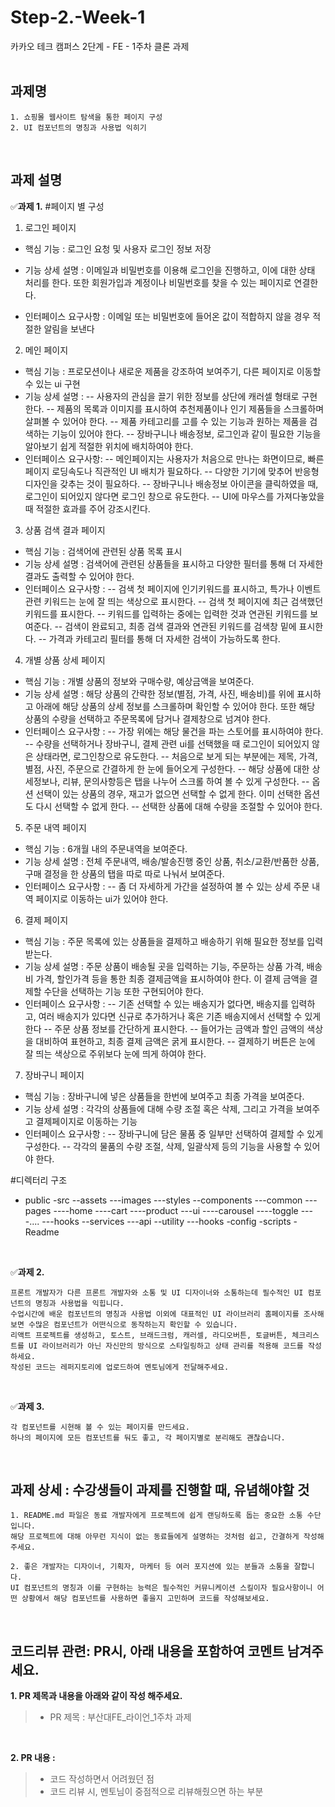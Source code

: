 # Step-2.-Week-1

카카오 테크 캠퍼스 2단계 - FE - 1주차 클론 과제
</br>
</br>

## **과제명**

```
1. 쇼핑몰 웹사이트 탐색을 통한 페이지 구성
2. UI 컴포넌트의 명칭과 사용법 익히기
```

</br>

## **과제 설명**

✅**과제 1.** #페이지 별 구성

1. 로그인 페이지

- 핵심 기능 : 로그인 요청 및 사용자 로그인 정보 저장
- 기능 상세 설명 : 이메일과 비밀번호를 이용해 로그인을 진행하고, 이에 대한 상태 처리를 한다. 또한 회원가입과 계정이나 비밀번호를 찾을 수 있는 페이지로 연결한다.

- 인터페이스 요구사항 : 이메일 또는 비밀번호에 들어온 값이 적합하지 않을 경우 적절한 알림을 보낸다

2. 메인 페이지

- 핵심 기능 : 프로모션이나 새로운 제품을 강조하여 보여주기, 다른 페이지로 이동할 수 있는 ui 구현
- 기능 상세 설명 :
  -- 사용자의 관심을 끌기 위한 정보를 상단에 캐러셀 형태로 구현한다.
  -- 제품의 목록과 이미지를 표시하여 추천제품이나 인기 제품들을 스크롤하며 살펴볼 수 있어야 한다.
  -- 제품 카테고리를 고를 수 있는 기능과 원하는 제품을 검색하는 기능이 있어야 한다.
  -- 장바구니나 배송정보, 로그인과 같이 필요한 기능을 알아보기 쉽게 적절한 위치에 배치하여야 한다.
- 인터페이스 요구사항:
  -- 메인페이지는 사용자가 처음으로 만나는 화면이므로, 빠른 페이지 로딩속도나 직관적인 UI 배치가 필요하다.
  -- 다양한 기기에 맞추어 반응형 디자인을 갖추는 것이 필요하다.
  -- 장바구니나 배송정보 아이콘을 클릭하였을 때, 로그인이 되어있지 않다면 로그인 창으로 유도한다.
  -- UI에 마우스를 가져다놓았을 때 적절한 효과를 주어 강조시킨다.

3. 상품 검색 결과 페이지

- 핵심 기능 : 검색어에 관련된 상품 목록 표시
- 기능 상세 설명 : 검색어에 관련된 상품들을 표시하고 다양한 필터를 통해 더 자세한 결과도 출력할 수 있어야 한다.
- 인터페이스 요구사항 :
  -- 검색 첫 페이지에 인기키워드를 표시하고, 특가나 이벤트 관련 키워드는 눈에 잘 띄는 색상으로 표시한다.
  -- 검색 첫 페이지에 최근 검색했던 키워드를 표시한다.
  -- 키워드를 입력하는 중에는 입력한 것과 연관된 키워드를 보여준다.
  -- 검색이 완료되고, 최종 검색 결과와 연관된 키워드를 검색창 밑에 표시한다.
  -- 가격과 카테고리 필터를 통해 더 자세한 검색이 가능하도록 한다.

4. 개별 상품 상세 페이지

- 핵심 기능 : 개별 상품의 정보와 구매수량, 예상금액을 보여준다.
- 기능 상세 설명 : 해당 상품의 간략한 정보(별점, 가격, 사진, 배송비)를 위에 표시하고 아래에 해당 상품의 상세 정보를 스크롤하며 확인할 수 있어야 한다. 또한 해당 상품의 수량을 선택하고 주문목록에 담거나 결제창으로 넘겨야 한다.
- 인터페이스 요구사항 :
  -- 가장 위에는 해당 물건을 파는 스토어를 표시하여야 한다.
  -- 수량을 선택하거나 장바구니, 결제 관련 ui를 선택했을 때 로그인이 되어있지 않은 상태라면, 로그인창으로 유도한다.
  -- 처음으로 보게 되는 부분에는 제목, 가격, 별점, 사진, 주문으로 간결하게 한 눈에 들어오게 구성한다.
  -- 해당 상품에 대한 상세정보나, 리뷰, 문의사항등은 탭을 나누어 스크롤 하여 볼 수 있게 구성한다.
  -- 옵션 선택이 있는 상품의 경우, 재고가 없으면 선택할 수 없게 한다. 이미 선택한 옵션도 다시 선택할 수 없게 한다.
  -- 선택한 상품에 대해 수량을 조절할 수 있어야 한다.

5. 주문 내역 페이지

- 핵심 기능 : 6개월 내의 주문내역을 보여준다.
- 기능 상세 설명 : 전체 주문내역, 배송/발송진행 중인 상품, 취소/교환/반품한 상품, 구매 결정을 한 상품의 탭을 따로 따로 나눠서 보여준다.
- 인터페이스 요구사항 :
  -- 좀 더 자세하게 가간을 설정하여 볼 수 있는 상세 주문 내역 페이지로 이동하는 ui가 있어야 한다.

6. 결제 페이지

- 핵심 기능 : 주문 목록에 있는 상품들을 결제하고 배송하기 위해 필요한 정보를 입력받는다.
- 기능 상세 설명 : 주문 상품이 배송될 곳을 입력하는 기능, 주문하는 상품 가격, 배송비 가격, 할인가격 등을 통한 최종 결제금액을 표시하여야 한다. 이 결제 금액을 결제할 수단을 선택하는 기능 또한 구현되어야 한다.
- 인터페이스 요구사항 :
  -- 기존 선택할 수 있는 배송지가 없다면, 배송지를 입력하고, 여러 배송지가 있다면 신규로 추가하거나 혹은 기존 배송지에서 선택할 수 있게 한다
  -- 주문 상품 정보를 간단하게 표시한다.
  -- 들어가는 금액과 할인 금액의 색상을 대비하여 표현하고, 최종 결제 금액은 굵게 표시한다.
  -- 결제하기 버튼은 눈에 잘 띄는 색상으로 주위보다 눈에 띄게 하여야 한다.

7. 장바구니 페이지

- 핵심 기능 : 장바구니에 넣은 상품들을 한번에 보여주고 최종 가격을 보여준다.
- 기능 상세 설명 : 각각의 상품들에 대해 수량 조절 혹은 삭제, 그리고 가격을 보여주고 결제페이지로 이동하는 기능
- 인터페이스 요구사항 :
  -- 장바구니에 담은 물품 중 일부만 선택하여 결제할 수 있게 구성한다.
  -- 각각의 물품의 수량 조절, 삭제, 일괄삭제 등의 기능을 사용할 수 있어야 한다.

#디렉터리 구조

- public
  -src
  --assets
  ---images
  ---styles
  --components
  ---common
  ---pages
  ----home
  ----cart
  ----product
  ---ui
  ----carousel
  ----toggle
  ----....
  ---hooks
  --services
  ---api
  --utility
  ---hooks
  -config
  -scripts
  -Readme

</br>

✅**과제 2.**

```
프론트 개발자가 다른 프론트 개발자와 소통 및 UI 디자이너와 소통하는데 필수적인 UI 컴포넌트의 명칭과 사용법을 익힙니다.
수업시간에 배운 컴포넌트의 명칭과 사용법 이외에 대표적인 UI 라이브러리 홈페이지를 조사해보면 수많은 컴포넌트가 어떤식으로 동작하는지 확인할 수 있습니다.
리액트 프로젝트를 생성하고, 토스트, 브래드크럼, 캐러셀, 라디오버튼, 토글버튼, 체크리스트를 UI 라이브러리가 아닌 자신만의 방식으로 스타일링하고 상태 관리를 적용해 코드를 작성하세요.
작성된 코드는 레퍼지토리에 업로드하여 멘토님에게 전달해주세요.
```

</br>

✅**과제 3.**

```
각 컴포넌트를 시현해 볼 수 있는 페이지를 만드세요.
하나의 페이지에 모든 컴포넌트를 둬도 좋고, 각 페이지별로 분리해도 괜찮습니다.
```

</br>

## **과제 상세 : 수강생들이 과제를 진행할 때, 유념해야할 것**

```
1. README.md 파일은 동료 개발자에게 프로젝트에 쉽게 랜딩하도록 돕는 중요한 소통 수단입니다.
해당 프로젝트에 대해 아무런 지식이 없는 동료들에게 설명하는 것처럼 쉽고, 간결하게 작성해주세요.

2. 좋은 개발자는 디자이너, 기획자, 마케터 등 여러 포지션에 있는 분들과 소통을 잘합니다.
UI 컴포넌트의 명칭과 이를 구현하는 능력은 필수적인 커뮤니케이션 스킬이자 필요사항이니 어떤 상황에서 해당 컴포넌트를 사용하면 좋을지 고민하며 코드를 작성해보세요.
```

</br>

## **코드리뷰 관련: PR시, 아래 내용을 포함하여 코멘트 남겨주세요.**

**1. PR 제목과 내용을 아래와 같이 작성 해주세요.**

> - PR 제목 : 부산대FE\_라이언\_1주차 과제

</br>

**2. PR 내용 :**

> - 코드 작성하면서 어려웠던 점
> - 코드 리뷰 시, 멘토님이 중점적으로 리뷰해줬으면 하는 부분
